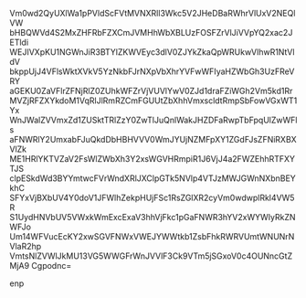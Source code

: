 Vm0wd2QyUXlWa1pPVldScFVtMVNXRll3Wkc5V2JHeDBaRWhrVlUxV2NEQlVW
bHBQWVd4S2MxZHFRbFZXCmJVMHhWbXBLUzFOSFZrVlJiVVpYQ2xac2JETldi
WEJIVXpKU1NGWnJiR3BTYlZKWVEyc3dlV0ZJYkZkaQpWRUkwVlhwR1NtVldV
bkppUjJ4VFlsWktXVkV5YzNkbFJrNXpVbXhrYVFwWFIyaHZWbGh3UzFReVRY
aGEKU0ZaVFlrZFNjRlZ0ZUhkWFZrVjVUVlYwV0ZJd1draFZiWGh2Vm5kd1Rr
MVZjRFZXYkdoM1VqRlJlRmRZCmFGUUtZbXhhVmxscldtRmpSbFowVGxWT1Yx
WnJWalZVVmxZd1ZUSktTRlZzY0ZwTlJuQnlWakJHZDFaRwpTbFpqUlZwWFls
aFNWRlY2UmxabFJuQkdDbHBHVVV0WmJYUjNZMFpXY1ZGdFJsZFNiRXBXVlZk
ME1HRlYKTVZaV2FsWlZWbXh3Y2xsWGVHRmpiR1J6VjJ4a2FWZEhhRTFXYTJS
clpESkdWd3BYYmtwcFVrWndXRlJXClpGTk5NVlp4VTJzMWJGWnNXbnBEYkhC
SFYxVjBXbUV4Y0doV1JFWlhZekpHUjFSc1RsZGlXR2cyVm0wdwplRkl4VW5R
S1UydHNVbUV5VWxkWmExcExaV3hhVjFkc1pGaFNWR3hYV2xWYWIyRkZNWFJo
Um14WFVucEcKY2xwSGVFNWxVWEJYWWtkb1ZsbFhkRWRVUmtWNUNrNVlaR2hp
VmtsNlZVWlJkMU13VG5WWGFrWnJVVlF3Ck9VTm5jSGxoV0c4OUNncGtZMjA9
Cgpodnc=

enp
